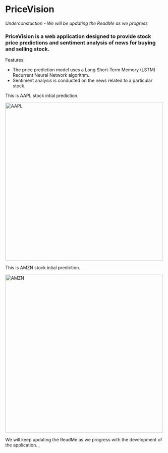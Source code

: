 # PriceVision

*Underconstuction - We will be updating the ReadMe as we progress*

### PriceVision is a web application designed to provide stock price predictions and sentiment analysis of news for buying and selling stock.

Features:
- The price prediction model uses a Long Short-Term Memory (LSTM) Recurrent Neural Network algorithm. 
- Sentiment analysis is conducted on the news related to a particular stock.

This is AAPL stock intial prediction.

<img width="500" alt="AAPL" src="https://github.com/umangptl/Software-Engineering-Project-Seminar_1/blob/main/Resources/AAPL.png">

This is AMZN stock intial prediction.

<img width="500" alt="AMZN" src="https://github.com/umangptl/Software-Engineering-Project-Seminar_1/blob/main/Resources/AmZN.png">


We will keep updating the ReadMe as we progress with the development of the application.
,

